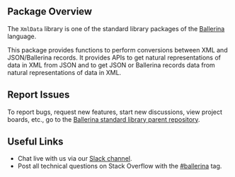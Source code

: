 ## Package Overview

The `XmlData` library is one of the standard library packages of the <a target="_blank" href="https://ballerina.io/">Ballerina</a> language.

This package provides functions to perform conversions between XML and JSON/Ballerina records. It provides APIs to get natural representations of data in XML from JSON and to get JSON or Ballerina records data from natural representations of data in XML.

## Report Issues

To report bugs, request new features, start new discussions, view project boards, etc., go to the <a target="_blank" href="https://github.com/ballerina-platform/ballerina-standard-library">Ballerina standard library parent repository</a>.

## Useful Links

- Chat live with us via our <a target="_blank" href="https://ballerina.io/community/slack/">Slack channel</a>.
- Post all technical questions on Stack Overflow with the <a target="_blank" href="https://stackoverflow.com/questions/tagged/ballerina">#ballerina</a> tag.